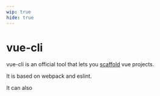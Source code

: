 ```yaml
---
wip: true
hide: true
---
```


# vue-cli

vue-cli is an official tool that lets you [scaffold](/software-terms/scaffold/) vue projects.

It is based on webpack and eslint.

It can also 
